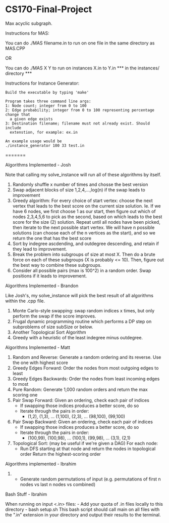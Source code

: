 # CS170-Final-Project
Max acyclic subgraph.


Instructions for MAS:

You can do ./MAS filename.in to run on one file in the same directory as MAS.CPP

OR

You can do ./MAS X Y to run on instances X.in to Y.in *** in the instances/ directory ***


Instructions for Instance Generator:

    Build the executable by typing 'make'

    Program takes three command line args:
    1: Node count; integer from 0 to 100
    2: Edge probability; integer from 0 to 100 representing percentage change that  
      a given edge exists
    3: Destination filename; filename must not already exist. Should include
      extenstion, for example: ex.in

    An example usage would be
    ./instance_generator 100 33 test.in
=======


Algorithms Implemented - Josh

Note that calling my solve_instance will run all of these algorithms by itself.

1. Randomly shuffle x number of times and chosse the best version
2. Swap adjacent blocks of size 1,2,4,...,log(n) if the swap leads to improvement
3. Greedy algorithm:
      For every choice of start vertex:
           choose the next vertex that leads to the best score on the current size solution.
      Ie. If we have 6 nodes, we first choose 1 as our start, then figure out which
      of nodes 2,3,4,5,6 to pick as the second, based on which leads to the
      best score for the size (2) solution.
      Repeat until all nodes have been picked, then iterate to the next possible start vertex.
      We will have n possible solutions (can choose each of the n vertices as the start),
      and so we return the one that has the best score
4. Sort by indegree ascdending, and outdegree descending, and retain if they lead to
    improvement.
5. Break the problem into subgroups of size at most X. Then do a brute force on each
of these subgroups (X is probably <= 10). Then, figure out the best way to combine
these subgroups.
6. Consider all possible pairs (max is 100^2) in a random order. Swap positions if
it leads to improvement.


Algorithms Implemented - Brandon

Like Josh's, my solve_instance will pick the best result of all algorithms within the .cpp file.

1. Monte Carlo-style swapping: swap random indices x times, but only perform the swap if the score improves.
2. Frugal dynamic programming routine which performs a DP step on subproblems of size subSize or below.
3. Another Topological Sort Algorithm
4. Greedy with a heuristic of the least indegree minus outdegree.


Algorithms Implemented - Matt

1. Random and Reverse: Generate a random ordering and its reverse. Use the one with
   highest score
2. Greedy Edges Forward: Order the nodes from most outgoing edges to least
3. Greedy Edges Backwards: Order the nodes from least incoming edges to most
4. Pure Random: Generate 1,000 random orders and return the max scoring one
5. Pair Swap Forward: Given an ordering, check each pair of indices
   - If swapping those indices produces a better score, do so
   - Iterate through the pairs in order:
        - (1,2), (1,3), ... (1,100), (2,3), ... (98,100), (99,100)
6. Pair Swap Backward: Given an ordering, check each pair of indices
   - If swapping those indices produces a better score, do so
   - Iterate through the pairs in order:
        - (100,99), (100,98), ... (100,1), (99,98), ... (3,1), (2,1)
7. Topological Sort: (may be useful if we're given a DAG)
   For each node:
   - Run DFS starting at that node and return the nodes in topological order
   Return the highest-scoring order

Algorithms implemented - Ibrahim

1. - Generate random permutations of input (e.g. permutations of first n nodes vs last n nodes vs combined) 

Bash Stuff - Ibrahim

When running on input <.in> files:
    - Add your quota of .in files locally to this directory
    - bash setup.sh 
This bash script should call main on all files with the ".in" extension in your directory and output their results to the terminal. 
